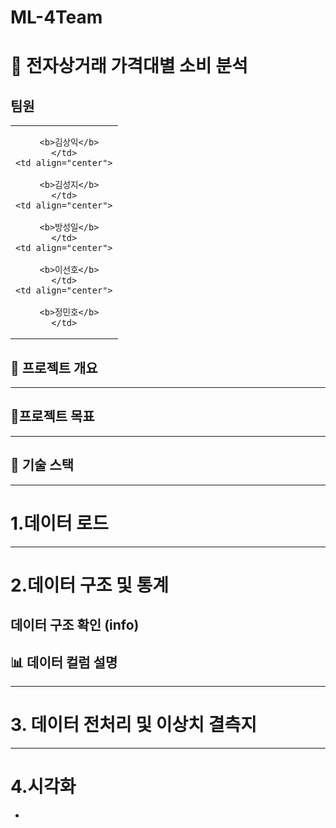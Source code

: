 # ML-4Team


# 🛒 전자상거래 가격대별 소비 분석


## **팀원** 

<table>
  <tr>
    <td align="center">

      <b>김상익</b>
    </td>
    <td align="center">

      <b>김성지</b>
    </td>
    <td align="center">

      <b>방성일</b>
    </td>
    <td align="center">

      <b>이선호</b>
    </td>
    <td align="center">

      <b>정민호</b>
    </td>
  </tr>
</table>



## 📌 프로젝트 개요  


---

## 🎯프로젝트 목표  

---

## 🔧 기술 스택



---
# 1.데이터 로드


---
# 2.데이터 구조 및 통계
## 데이터 구조 확인 (info)


## 📊 데이터 컬럼 설명


---
# 3. 데이터 전처리 및 이상치 결측지 



---
# 4.시각화

-

